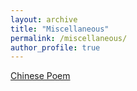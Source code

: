 ```yaml
---
layout: archive
title: "Miscellaneous"
permalink: /miscellaneous/
author_profile: true
---
```


[Chinese Poem](https://xilinggrantli.github.io/poems/)